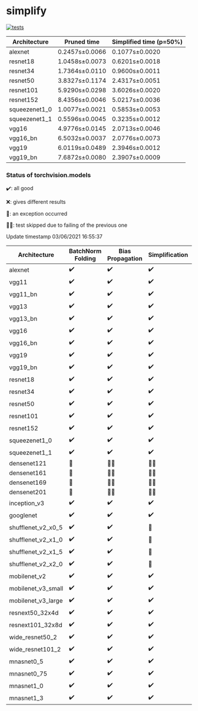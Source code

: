 # simplify

[![tests](https://github.com/EIDOSlab/simplify/actions/workflows/test.yaml/badge.svg)](https://github.com/EIDOSlab/simplify/actions/workflows/test.yaml)

| Architecture   | Pruned time    | Simplified time (p=50%)   |
|----------------|----------------|---------------------------|
| alexnet        | 0.2457s±0.0066 | 0.1077s±0.0020            |
| resnet18       | 1.0458s±0.0073 | 0.6201s±0.0018            |
| resnet34       | 1.7364s±0.0110 | 0.9600s±0.0011            |
| resnet50       | 3.8327s±0.1174 | 2.4317s±0.0051            |
| resnet101      | 5.9290s±0.0298 | 3.6026s±0.0020            |
| resnet152      | 8.4356s±0.0046 | 5.0217s±0.0036            |
| squeezenet1_0  | 1.0077s±0.0021 | 0.5853s±0.0053            |
| squeezenet1_1  | 0.5596s±0.0045 | 0.3235s±0.0012            |
| vgg16          | 4.9776s±0.0145 | 2.0713s±0.0046            |
| vgg16_bn       | 6.5032s±0.0037 | 2.0776s±0.0073            |
| vgg19          | 6.0119s±0.0489 | 2.3946s±0.0012            |
| vgg19_bn       | 7.6872s±0.0080 | 2.3907s±0.0009            |

### Status of torchvision.models

:heavy_check_mark:: all good

:x:: gives different results

:cursing_face:: an exception occurred

:man_shrugging:: test skipped due to failing of the previous one

<!-- table starts -->
Update timestamp 03/06/2021 16:55:37

|    Architecture    |  BatchNorm Folding  |  Bias Propagation  |   Simplification   |  Grouping  |
|--------------------|---------------------|--------------------|--------------------|------------|
|      alexnet       | :heavy_check_mark:  | :heavy_check_mark: | :heavy_check_mark: |   False    |
|       vgg11        | :heavy_check_mark:  | :heavy_check_mark: | :heavy_check_mark: |   False    |
|      vgg11_bn      | :heavy_check_mark:  | :heavy_check_mark: | :heavy_check_mark: |   False    |
|       vgg13        | :heavy_check_mark:  | :heavy_check_mark: | :heavy_check_mark: |   False    |
|      vgg13_bn      | :heavy_check_mark:  | :heavy_check_mark: | :heavy_check_mark: |   False    |
|       vgg16        | :heavy_check_mark:  | :heavy_check_mark: | :heavy_check_mark: |   False    |
|      vgg16_bn      | :heavy_check_mark:  | :heavy_check_mark: | :heavy_check_mark: |   False    |
|       vgg19        | :heavy_check_mark:  | :heavy_check_mark: | :heavy_check_mark: |   False    |
|      vgg19_bn      | :heavy_check_mark:  | :heavy_check_mark: | :heavy_check_mark: |   False    |
|      resnet18      | :heavy_check_mark:  | :heavy_check_mark: | :heavy_check_mark: |   False    |
|      resnet34      | :heavy_check_mark:  | :heavy_check_mark: | :heavy_check_mark: |   False    |
|      resnet50      | :heavy_check_mark:  | :heavy_check_mark: | :heavy_check_mark: |   False    |
|     resnet101      | :heavy_check_mark:  | :heavy_check_mark: | :heavy_check_mark: |   False    |
|     resnet152      | :heavy_check_mark:  | :heavy_check_mark: | :heavy_check_mark: |   False    |
|   squeezenet1_0    | :heavy_check_mark:  | :heavy_check_mark: | :heavy_check_mark: |   False    |
|   squeezenet1_1    | :heavy_check_mark:  | :heavy_check_mark: | :heavy_check_mark: |   False    |
|    densenet121     |   :cursing_face:    |  :man_shrugging:   |  :man_shrugging:   |   False    |
|    densenet161     |   :cursing_face:    |  :man_shrugging:   |  :man_shrugging:   |   False    |
|    densenet169     |   :cursing_face:    |  :man_shrugging:   |  :man_shrugging:   |   False    |
|    densenet201     |   :cursing_face:    |  :man_shrugging:   |  :man_shrugging:   |   False    |
|    inception_v3    | :heavy_check_mark:  | :heavy_check_mark: | :heavy_check_mark: |   False    |
|     googlenet      | :heavy_check_mark:  | :heavy_check_mark: | :heavy_check_mark: |   False    |
| shufflenet_v2_x0_5 | :heavy_check_mark:  | :heavy_check_mark: |   :cursing_face:   |    True    |
| shufflenet_v2_x1_0 | :heavy_check_mark:  | :heavy_check_mark: |   :cursing_face:   |    True    |
| shufflenet_v2_x1_5 | :heavy_check_mark:  | :heavy_check_mark: |   :cursing_face:   |    True    |
| shufflenet_v2_x2_0 | :heavy_check_mark:  | :heavy_check_mark: |   :cursing_face:   |    True    |
|    mobilenet_v2    | :heavy_check_mark:  | :heavy_check_mark: | :heavy_check_mark: |    True    |
| mobilenet_v3_small | :heavy_check_mark:  | :heavy_check_mark: | :heavy_check_mark: |    True    |
| mobilenet_v3_large | :heavy_check_mark:  | :heavy_check_mark: | :heavy_check_mark: |    True    |
|  resnext50_32x4d   | :heavy_check_mark:  | :heavy_check_mark: | :heavy_check_mark: |    True    |
|  resnext101_32x8d  | :heavy_check_mark:  | :heavy_check_mark: | :heavy_check_mark: |    True    |
|  wide_resnet50_2   | :heavy_check_mark:  | :heavy_check_mark: | :heavy_check_mark: |   False    |
|  wide_resnet101_2  | :heavy_check_mark:  | :heavy_check_mark: | :heavy_check_mark: |   False    |
|     mnasnet0_5     | :heavy_check_mark:  | :heavy_check_mark: | :heavy_check_mark: |    True    |
|    mnasnet0_75     | :heavy_check_mark:  | :heavy_check_mark: | :heavy_check_mark: |    True    |
|     mnasnet1_0     | :heavy_check_mark:  | :heavy_check_mark: | :heavy_check_mark: |    True    |
|     mnasnet1_3     | :heavy_check_mark:  | :heavy_check_mark: | :heavy_check_mark: |    True    |
<!-- table ends -->